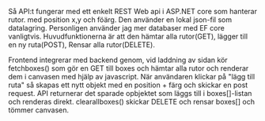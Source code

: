 Så API:t fungerar med ett enkelt REST Web api i ASP.NET core som hanterar rutor. med position x,y och föärg. Den använder en lokal json-fil som datalagring. Personligen använder jag mer databaser med EF core vanligtvis. 
Huvudfunktionerna är att den hämtar alla rutor(GET), lägger till en ny ruta(POST), Rensar alla rutor(DELETE).

Frontend integrerar med backend genom, vid laddning av sidan kör fetchboxes() som gör en GET till boxes och hämtar alla rutor och renderar dem i canvasen med hjälp av javascript. När användaren klickar på "lägg till ruta" så skapas ett nytt objekt med en position + färg och skickar en post request. API returnerar det sparade opbjektet som läggs till i boxes[]-listan och renderas direkt. 
clearallboxes() skickar DELETE och rensar boxes[] och tömmer canvasen. 
